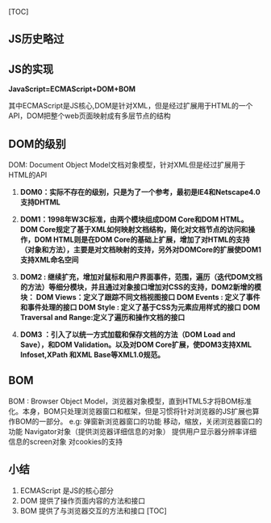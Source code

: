 [TOC]
## JS历史略过
## JS的实现
**JavaScript=ECMAScript+DOM+BOM**

其中ECMAScript是JS核心,DOM是针对XML，但是经过扩展用于HTML的一个API，DOM把整个web页面映射成有多层节点的结构
## DOM的级别
DOM: Document Object Model文档对象模型，针对XML但是经过扩展用于HTML的API

1. **DOM0：实际不存在的级别，只是为了一个参考，最初是IE4和Netscape4.0支持DHTML**

2. **DOM1：1998年W3C标准，由两个模块组成DOM Core和DOM HTML。DOM Core规定了基于XML如何映射文档结构，简化对文档节点的访问和操作，DOM HTML则是在DOM Core的基础上扩展，增加了对HTML的支持（对象和方法），主要是对文档映射的支持，另外对DOMCore的扩展使DOM1 支持XML命名空间**

3. **DOM2 :  继续扩充，增加对鼠标和用户界面事件，范围，遍历（迭代DOM文档的方法）等细分模块，并且通过对象接口增加对CSS的支持，DOM2新增的模块：
DOM Views：定义了跟踪不同文档视图接口
DOM Events : 定义了事件和事件处理的接口
DOM Style : 定义了基于CSS为元素应用样式的接口
DOM Traversal and Range:定义了遍历和操作文档的接口**

4.  **DOM3 ：引入了以统一方式加载和保存文档的方法（DOM Load and Save），和DOM Validation。以及对DOM Core扩展，使DOM3支持XML Infoset,XPath 和XML Base等XML1.0规范。**

## BOM
BOM : Browser Object Model，浏览器对象模型，直到HTML5才将BOM标准化。本身，BOM只处理浏览器窗口和框架，但是习惯将针对浏览器的JS扩展也算作BOM的一部分。
e.g:
弹窗新浏览器窗口的功能
移动，缩放，关闭浏览器窗口的功能
Navigator对象（提供浏览器详细信息的对象）
提供用户显示器分辨率详细信息的screen对象
对cookies的支持


## 小结
1. ECMAScript 是JS的核心部分
2. DOM 提供了操作页面内容的方法和接口
3. BOM 提供了与浏览器交互的方法和接口
[TOC]
